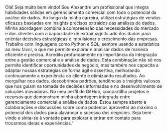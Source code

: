 Olá! Seja muito bem vindo! Sou Alexandre um profissional que integra habilidades sólidas em gerenciamento comercial com todo o potencial da análise de dados. Ao longo da minha carreira, utilizei estratégias de vendas eficazes baseadas em insights precisos extraídos das análises de dados. Minha abordagem combina a compreensão das necessidades do mercado e dos clientes com a capacidade de extrair significado dos dados para orientar decisões estratégicas e impulsionar o crescimento das empresas.
Trabalho com linguagens como Python e SQL, sempre usando a estatística ao meu favor, o que me permite explorar e analisar dados de maneira eficiente e precisa. Acredito profundamente na importância da integração entre a gestão comercial e a análise de dados. Esta combinação não só nos permite identificar oportunidades de negócio, mas também nos capacita a adaptar nossas estratégias de forma ágil e assertiva, melhorando continuamente a experiência do cliente e otimizando resultados.
Ao mergulhar nos dados, descobrimos padrões, tendências e insights valiosos que nos guiam na tomada de decisões informadas e no desenvolvimento de soluções inovadoras. No meu perfil do GitHub, compartilho projetos e recursos que demonstram minha abordagem integrada entre gerenciamento comercial e análise de dados. Estou sempre aberto a colaborações e discussões sobre como podemos aproveitar ao máximo o potencial dos dados para alavancar o sucesso dos negócios. Seja bem-vindo e sinta-se à vontade para explorar e entrar em contato para trocarmos ideias e experiências."





